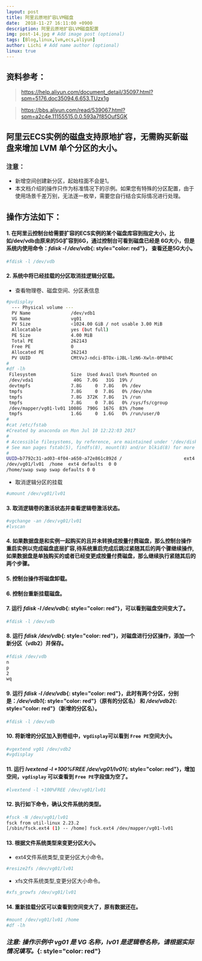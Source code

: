 ```yaml
---
layout: post
title: 阿里云原地扩容LVM磁盘
date:  2018-11-27 16:11:00 +0900  
description: 阿里云原地扩容LVM磁盘配置
img: post-14.jpg # Add image post (optional)
tags: [Blog,linux,lvm,ecs,aliyun]
author: Lichi # Add name author (optional)
linux: true
---
```


## 资料参考：
> https://help.aliyun.com/document_detail/35097.html?spm=5176.doc35094.6.653.TUzx1g

> https://bbs.aliyun.com/read/539067.html?spm=a2c4e.11155515.0.0.593a7f85OufSGK

## 阿里云ECS实例的磁盘支持原地扩容，无需购买新磁盘来增加 LVM 单个分区的大小。

### 注意：
- 新增空间创建新分区，起始柱面不会是1。
- 本文档介绍的操作只作为标准情况下的示例。如果您有特殊的分区配置，由于使用场景千差万别，无法逐一枚举，需要您自行结合实际情况进行处理。

## 操作方法如下：
#### 1. 在阿里云控制台给需要扩容的ECS实例的某个磁盘库容到指定大小，比如/dev/vdb由原来的5G扩容到6G，通过控制台可看到磁盘已经是 6G大小，但是系统内使用命令：*fdisk -l /dev/vdb*{: style="color: red"}， 查看还是5G大小。

```bash
#fdisk -l /dev/vdb
```

#### 2. 系统中将已经挂载的分区取消挂逻辑分区载。
- 查看物理卷、磁盘空间、分区表信息

```bash
#pvdisplay
  --- Physical volume ---
  PV Name               /dev/vdb1
  VG Name               vg01
  PV Size               <1024.00 GiB / not usable 3.00 MiB
  Allocatable           yes (but full)
  PE Size               4.00 MiB
  Total PE              262143
  Free PE               0
  Allocated PE          262143
  PV UUID               CMtVvJ-ndci-BTOx-iJBL-lzN6-Xwln-0P8h4C
#
#df -lh
 Filesystem             Size  Used Avail Use% Mounted on
 /dev/vda1               40G  7.0G   31G  19% /
 devtmpfs               7.8G     0  7.8G   0% /dev
 tmpfs                  7.8G     0  7.8G   0% /dev/shm
 tmpfs                  7.8G  372K  7.8G   1% /run
 tmpfs                  7.8G     0  7.8G   0% /sys/fs/cgroup
 /dev/mapper/vg01-lv01 1008G  790G  167G  83% /home
 tmpfs                  1.6G     0  1.6G   0% /run/user/0
#
#cat /etc/fstab
#Created by anaconda on Mon Jul 10 12:22:03 2017
#
# Accessible filesystems, by reference, are maintained under '/dev/disk'
# See man pages fstab(5), findfs(8), mount(8) and/or blkid(8) for more info
#
UUID=b7792c31-ad03-4f04-a650-a72e861c892d /                       ext4    defaults        1 1
/dev/vg01/lv01  /home  ext4 defaults  0 0
/home/swap swap swap defaults 0 0
```

- 取消逻辑分区的挂载

```bash
#umount /dev/vg01/lv01
```

#### 3. 取消逻辑卷的激活状态并查看逻辑卷激活状态。

```bash
#vgchange -an /dev/vg01/lv01
#lvscan
```

#### 4. 如果数据盘是和实例一起购买的且并未转换成按量付费磁盘，那么控制台操作重启实例以完成磁盘底层扩容,待系统重启完成后跳过紧随其后的两个骤继续操作,如果数据盘是单独购买的或者已经变更成按量付费磁盘，那么继续执行紧随其后的两个步骤。

#### 5. 控制台操作将磁盘卸载。

#### 6. 控制台重新挂载磁盘。

#### 7. 运行 *fdisk -l /dev/vdb*{: style="color: red"}，可以看到磁盘空间变大了。

```bash
#fdisk -l /dev/vdb
```

#### 8. 运行 *fdisk /dev/vdb*{: style="color: red"}，对磁盘进行分区操作，添加一个新分区（vdb2）并保存。

```bash
#fdisk /dev/vdb
n
p
2
wq
```

#### 9. 运行 *fdisk -l /dev/vdb*{: style="color: red"}，此时有两个分区，分别是：*/dev/vdb1*{: style="color: red"}（原有的分区名） 和 */dev/vdb2*{: style="color: red"}（新增的分区名）。

```bash
#fdisk -l /dev/vdb
```

#### 10. 将新增的分区加入到卷组中，v`gdisplay`可以看到 `Free PE`空间大小。

```bash
#vgextend vg01 /dev/vdb2
#vgdisplay
```

#### 11. 运行 *lvextend -l +100%FREE /dev/vg01/lv01*{: style="color: red"}，增加空间，`vgdisplay` 可以查看到 `Free PE`字段值为空了。

```bash
#lvextend -l +100%FREE /dev/vg01/lv01
```

#### 12. 执行如下命令，确认文件系统的类型。

```bash
#fsck -N /dev/vg01/lv01
fsck from util-linux 2.23.2
[/sbin/fsck.ext4 (1) -- /home] fsck.ext4 /dev/mapper/vg01-lv01
```

#### 13. 根据文件系统类型来变更分区大小。
- ext4文件系统类型,变更分区大小命令。

```bash
#resize2fs /dev/vg01/lv01 
```

-  xfs文件系统类型,变更分区大小命令。

```bash
#xfs_growfs /dev/vg01/lv01
```

#### 14. 重新挂载分区可以查看到空间变大了，原有数据还在。

```bash
#mount /dev/vg01/lv01 /home
#df -lh
```

### *注意: 操作示例中 vg01 是 VG 名称，lv01 是逻辑卷名称，请根据实际情况填写。*{: style="color: red"}